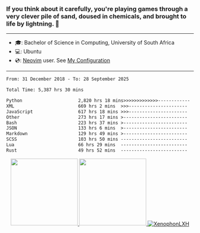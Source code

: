 ### If you think about it carefully, you're playing games through a very clever pile of sand, doused in chemicals, and brought to life by lightning.  👋

-------------------------------------------------------------------------------------------------------

- 🎓: Bachelor of Science in Computing, University of South Africa
- 💻: Ubuntu
- 💿: [Neovim](https://github.com/neovim/neovim) user. See [My Configuration](https://github.com/XenophonLXH/xenovim)

-------------------------------------------------------------------------------------------------------

<!--START_SECTION:waka-->

```txt
From: 31 December 2018 - To: 28 September 2025

Total Time: 5,387 hrs 30 mins

Python                     2,820 hrs 18 mins>>>>>>>>>>>>>------------   52.35 %
XML                        669 hrs 2 mins  >>>----------------------   12.42 %
JavaScript                 617 hrs 18 mins >>>----------------------   11.46 %
Other                      273 hrs 17 mins >------------------------   05.07 %
Bash                       223 hrs 37 mins >------------------------   04.15 %
JSON                       133 hrs 6 mins  >------------------------   02.47 %
Markdown                   129 hrs 49 mins >------------------------   02.41 %
SCSS                       103 hrs 50 mins -------------------------   01.93 %
Lua                        66 hrs 29 mins  -------------------------   01.23 %
Rust                       49 hrs 52 mins  -------------------------   00.93 %
```

<!--END_SECTION:waka-->


<p align="center">
    <a href="https://github.com/XenophonLXH">
        <img height="180em" src="https://github-readme-stats-eight-theta.vercel.app/api?username=XenophonLXH&show_icons=true&theme=algolia&include_all_commits=true&count_private=true"/>
        <img height="180em" src="https://github-readme-stats-eight-theta.vercel.app/api/top-langs/?username=XenophonLXH&layout=compact&langs_count=8&theme=algolia"/>
        <img align="center" src="https://github-readme-streak-stats.herokuapp.com/?user=XenophonLXH&theme=algolia" alt="XenophonLXH" />
    </a>
</p>
